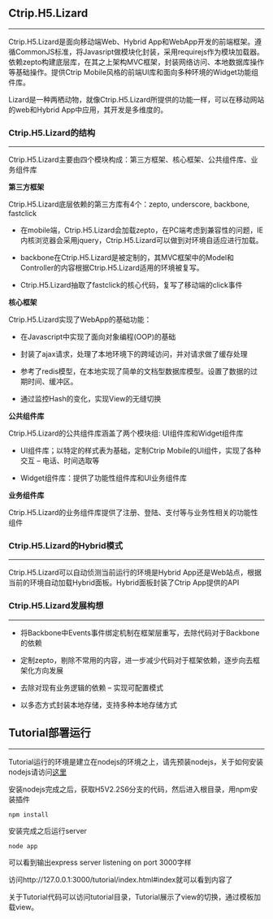 ## Ctrip.H5.Lizard

-------------------------

Ctrip.H5.Lizard是面向移动端Web、Hybrid App和WebApp开发的前端框架。遵循CommonJS标准，将Javasript做模块化封装，采用requirejs作为模块加载器。依赖zepto构建底层库，在其之上架构MVC框架，封装网络访问、本地数据库操作等基础操作。提供Ctrip Mobile风格的前端UI库和面向多种环境的Widget功能组件库。

Lizard是一种两栖动物，就像Ctrip.H5.Lizard所提供的功能一样，可以在移动网站的web和Hybrid App中应用，其开发是多维度的。

### Ctrip.H5.Lizard的结构

-------------------------

Ctrip.H5.Lizard主要由四个模块构成：第三方框架、核心框架、公共组件库、业务组件库

**第三方框架**

Ctrip.H5.Lizard底层依赖的第三方库有4个：zepto, underscore, backbone, fastclick

  + 在mobile端，Ctrip.H5.Lizard会加载zepto，在PC端考虑到兼容性的问题，IE内核浏览器会采用jquery，Ctrip.H5.Lizard可以做到对环境自适应进行加载。

  + backbone在Ctrip.H5.Lizard是被定制的，其MVC框架中的Model和Controller的内容根据Ctrip.H5.Lizard适用的环境被复写。

  + Ctrip.H5.Lizard抽取了fastclick的核心代码，复写了移动端的click事件

**核心框架**

Ctrip.H5.Lizard实现了WebApp的基础功能：

  + 在Javascript中实现了面向对象编程(OOP)的基础

  + 封装了ajax请求，处理了本地环境下的跨域访问，并对请求做了缓存处理

  + 参考了redis模型，在本地实现了简单的文档型数据库模型。设置了数据的过期时间、缓冲区。

  + 通过监控Hash的变化，实现View的无缝切换

**公共组件库**

Ctrip.H5.Lizard的公共组件库涵盖了两个模块组: UI组件库和Widget组件库

  + UI组件库；以特定的样式表为基础，定制Ctrip Mobile的UI组件，实现了各种交互 – 电话、时间选取等

  + Widget组件库：提供了功能性组件库和UI业务组件库

**业务组件库**

Ctrip.H5.Lizard的业务组件库提供了注册、登陆、支付等与业务性相关的功能性组件

### Ctrip.H5.Lizard的Hybrid模式

-------------------------

Ctrip.H5.Lizard可以自动侦测当前运行的环境是Hybrid App还是Web站点，根据当前的环境自动加载Hybrid面板。Hybrid面板封装了Ctrip App提供的API

### Ctrip.H5.Lizard发展构想

-------------------------

  + 将Backbone中Events事件绑定机制在框架层重写，去除代码对于Backbone的依赖

  + 定制zepto，剔除不常用的内容，进一步减少代码对于框架依赖，逐步向去框架化方向发展

  + 去除对现有业务逻辑的依赖 – 实现可配置模式

  + 以多态方式封装本地存储，支持多种本地存储方式

## Tutorial部署运行

-------------------------

Tutorial运行的环境是建立在nodejs的环境之上，请先预装nodejs，关于如何安装nodejs请访问[这里](http://nodejs.org/)

安装nodejs完成之后，获取H5V2.2S6分支的代码，然后进入根目录，用npm安装插件

    npm install

安装完成之后运行server

    node app

可以看到输出express server listening on port 3000字样

访问http://127.0.0.1:3000/tutorial/index.html#index就可以看到内容了

关于Tutorial代码可以访问tutorial目录，Tutorial展示了view的切换，通过模板加载view。